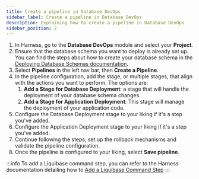 ```yaml
---
title: Create a pipeline in Database DevOps
sidebar_label: Create a pipeline in Database DevOps
description: Explaining how to create a pipeline in Database DevOps
sidebar_position: 2
---
```


1. In Harness, go to the **Database DevOps** module and select your **Project**. 
 2. Ensure that the database schema you want to deploy is already set up. You can find the steps about how to create your database schema in the [Deploying Database Schemas documentation](/docs/database-devops/use-database-devops/deploying-database-schema.md).  
 3. Select **Pipelines** in the left nav bar, then **Create a Pipeline**.  
 4. In the pipeline configuration, add the stage, or multiple stages, that align with the actions you want to perform. The options are:
    1. **Add a Stage for Database Deployment**: a stage that will handle the deployment of your database schema changes. 
    1. **Add a Stage for Application Deployment**: This stage will manage the deployment of your application code. 
 5. Configure the Database Deployment stage to your liking if it's a step you've added. 
 6. Configure the Application Deployment stage to your liking if it's a step you've added. 
 7. Continue following the steps, set up the rollback mechanisms and validate the pipeline configuration. 
 9. Once the pipeline is configured to your liking, select **Save pipeline**.

:::info
To add a Liquibase command step, you can refer to the Harness documentation detailing how to [Add a Liquibase Command Step](/docs/database-devops/use-database-devops/add-liquibase-command-step)
:::